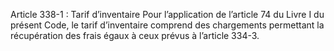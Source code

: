 Article 338-1 : Tarif d’inventaire
Pour l’application de l’article 74 du Livre I du présent Code, le tarif d’inventaire comprend des chargements permettant la récupération des frais égaux à ceux prévus à l’article 334-3.